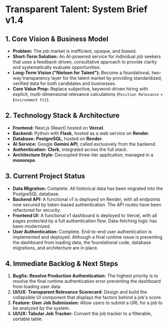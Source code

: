 # Transparent Talent: System Brief v1.4

## 1. Core Vision & Business Model
*   **Problem:** The job market is inefficient, opaque, and biased.
*   **Short-Term Solution:** An AI-powered service for individual job seekers that uses a feedback-driven, consultative approach to provide clarity and systematically evaluate opportunities.
*   **Long-Term Vision ("Nielsen for Talent"):** Become a foundational, two-way transparency layer for the talent market by providing standardized, verified data for both candidates and businesses.
*   **Core Value Prop:** Replace subjective, keyword-driven hiring with explicit, multi-dimensional relevance calculations (`Position Relevance` + `Environment Fit`).

## 2. Technology Stack & Architecture
*   **Frontend:** Next.js (React) hosted on **Vercel**.
*   **Backend:** Python with **Flask**, hosted as a web service on **Render**.
*   **Database:** **PostgreSQL**, hosted on **Render**.
*   **AI Service:** Google **Gemini API**, called exclusively from the backend.
*   **Authentication:** **Clerk**, integrated across the full stack.
*   **Architecture Style:** Decoupled three-tier application, managed in a **monorepo**.

## 3. Current Project Status
*   **Data Migration:** Complete. All historical data has been migrated into the PostgreSQL database.
*   **Backend API:** A functional v1 is deployed on Render, with all endpoints now secured by token-based authentication. The API routes have been refactored for security.
*   **Frontend UI:** A functional v1 dashboard is deployed to Vercel, with all pages protected by a full authentication flow. Data-fetching logic has been modernized.
*   **User Authentication:** Complete. End-to-end user authentication is implemented and deployed. Although a final runtime issue is preventing the dashboard from loading data, the foundational code, database migrations, and architecture are in place.

## 4. Immediate Backlog & Next Steps
1.  **Bugfix: Resolve Production Authentication:** The highest priority is to resolve the final runtime authentication error preventing the dashboard from loading user data.
2.  **UI/UX: Transparent Relevance Scorecard:** Design and build the collapsible UI component that displays the factors behind a job's score.
3.  **Feature: User Job Submission:** Allow users to submit a URL for a job to be analyzed by the system.
4.  **UI/UX: Tabular Job Tracker:** Convert the job tracker to a filterable, sortable table.